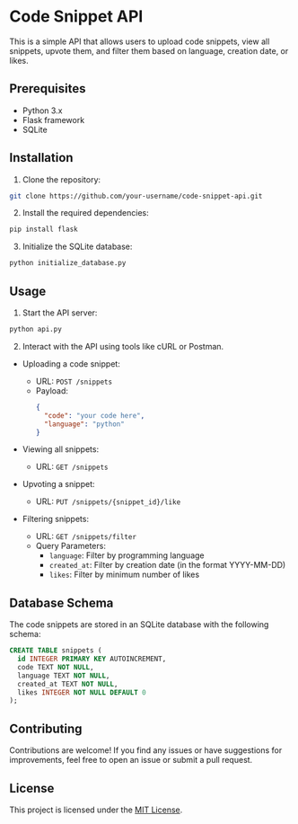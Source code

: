 # Code Snippet API

This is a simple API that allows users to upload code snippets, view all snippets, upvote them, and filter them based on language, creation date, or likes.

## Prerequisites

- Python 3.x
- Flask framework
- SQLite

## Installation

1. Clone the repository:

```bash
git clone https://github.com/your-username/code-snippet-api.git
```

2. Install the required dependencies:

```bash
pip install flask
```

3. Initialize the SQLite database:

```bash
python initialize_database.py
```

## Usage

1. Start the API server:

```bash
python api.py
```

2. Interact with the API using tools like cURL or Postman.

- Uploading a code snippet:
  - URL: `POST /snippets`
  - Payload:
    ```json
    {
      "code": "your code here",
      "language": "python"
    }
    ```

- Viewing all snippets:
  - URL: `GET /snippets`

- Upvoting a snippet:
  - URL: `PUT /snippets/{snippet_id}/like`

- Filtering snippets:
  - URL: `GET /snippets/filter`
  - Query Parameters:
    - `language`: Filter by programming language
    - `created_at`: Filter by creation date (in the format YYYY-MM-DD)
    - `likes`: Filter by minimum number of likes

## Database Schema

The code snippets are stored in an SQLite database with the following schema:

```sql
CREATE TABLE snippets (
  id INTEGER PRIMARY KEY AUTOINCREMENT,
  code TEXT NOT NULL,
  language TEXT NOT NULL,
  created_at TEXT NOT NULL,
  likes INTEGER NOT NULL DEFAULT 0
);
```

## Contributing

Contributions are welcome! If you find any issues or have suggestions for improvements, feel free to open an issue or submit a pull request.

## License

This project is licensed under the [MIT License](LICENSE.txt).